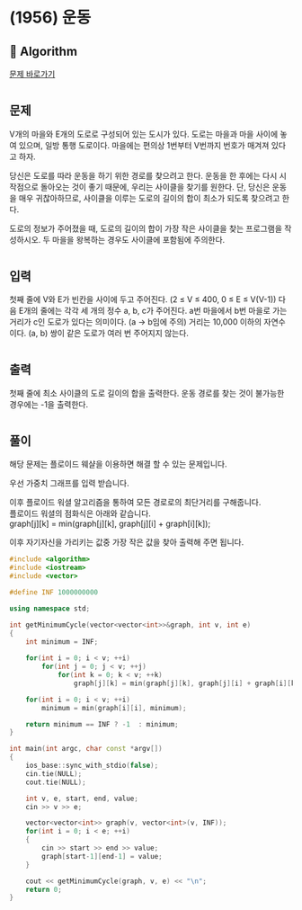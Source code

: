 # (1956) 운동
## :100: Algorithm
[문제 바로가기](https://www.acmicpc.net/problem/1956)
#
## 문제
V개의 마을와 E개의 도로로 구성되어 있는 도시가 있다. 도로는 마을과 마을 사이에 놓여 있으며, 일방 통행 도로이다. 마을에는 편의상 1번부터 V번까지 번호가 매겨져 있다고 하자.

당신은 도로를 따라 운동을 하기 위한 경로를 찾으려고 한다. 운동을 한 후에는 다시 시작점으로 돌아오는 것이 좋기 때문에, 우리는 사이클을 찾기를 원한다. 단, 당신은 운동을 매우 귀찮아하므로, 사이클을 이루는 도로의 길이의 합이 최소가 되도록 찾으려고 한다.

도로의 정보가 주어졌을 때, 도로의 길이의 합이 가장 작은 사이클을 찾는 프로그램을 작성하시오. 두 마을을 왕복하는 경우도 사이클에 포함됨에 주의한다.
#
## 입력
첫째 줄에 V와 E가 빈칸을 사이에 두고 주어진다. (2 ≤ V ≤ 400, 0 ≤ E ≤ V(V-1)) 다음 E개의 줄에는 각각 세 개의 정수 a, b, c가 주어진다. a번 마을에서 b번 마을로 가는 거리가 c인 도로가 있다는 의미이다. (a → b임에 주의) 거리는 10,000 이하의 자연수이다. (a, b) 쌍이 같은 도로가 여러 번 주어지지 않는다.
#
## 출력
첫째 줄에 최소 사이클의 도로 길이의 합을 출력한다. 운동 경로를 찾는 것이 불가능한 경우에는 -1을 출력한다.
#
## 풀이
해당 문제는 플로이드 웨샬을 이용하면 해결 할 수 있는 문제입니다.

우선 가중치 그래프를 입력 받습니다.  

이후 플로이드 워셜 알고리즘을 통하여 모든 경로로의 최단거리를 구해줍니다.  
플로이드 워셜의 점화식은 아래와 같습니다.  
graph[j][k] = min(graph[j][k], graph[j][i] + graph[i][k]);

이후 자기자신을 가리키는 값중 가장 작은 값을 찾아 출력해 주면 됩니다.

```cpp
#include <algorithm>
#include <iostream>
#include <vector>

#define INF 1000000000

using namespace std;

int getMinimumCycle(vector<vector<int>>&graph, int v, int e)
{
    int minimum = INF;
    
    for(int i = 0; i < v; ++i)
        for(int j = 0; j < v; ++j)
            for(int k = 0; k < v; ++k)
                graph[j][k] = min(graph[j][k], graph[j][i] + graph[i][k]);

    for(int i = 0; i < v; ++i)
        minimum = min(graph[i][i], minimum);

    return minimum == INF ? -1  : minimum;
}

int main(int argc, char const *argv[])
{
    ios_base::sync_with_stdio(false);
    cin.tie(NULL);
    cout.tie(NULL);

    int v, e, start, end, value;
    cin >> v >> e;

    vector<vector<int>> graph(v, vector<int>(v, INF));
    for(int i = 0; i < e; ++i)
    {
        cin >> start >> end >> value;
        graph[start-1][end-1] = value;
    }

    cout << getMinimumCycle(graph, v, e) << "\n";
    return 0;
}
```